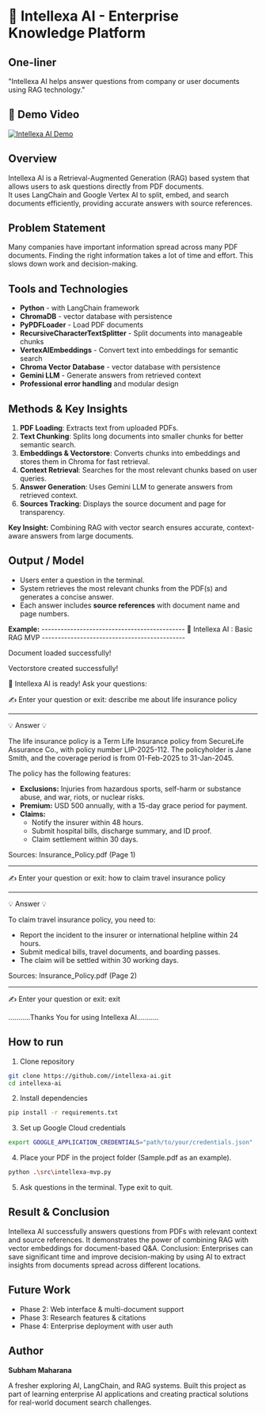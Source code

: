 # 🚀 Intellexa AI - Enterprise Knowledge Platform

## One-liner
"Intellexa AI helps answer questions from company or user documents using RAG technology."

## 🎥 Demo Video
[![Intellexa AI Demo](https://img.shields.io/badge/Watch-Demo-red?style=for-the-badge&logo=youtube)](https://youtu.be/sGkb72YV9DE?si=hgmPCSYQzq_HD2fa)

## Overview
Intellexa AI is a Retrieval-Augmented Generation (RAG) based system that allows users to ask questions directly from PDF documents.  
It uses LangChain and Google Vertex AI to split, embed, and search documents efficiently, providing accurate answers with source references.

## Problem Statement
Many companies have important information spread across many PDF documents.
Finding the right information takes a lot of time and effort. This slows down work and decision-making.

## Tools and Technologies
- **Python** - with LangChain framework
- **ChromaDB** - vector database with persistence
- **PyPDFLoader** - Load PDF documents
- **RecursiveCharacterTextSplitter** - Split documents into manageable chunks
- **VertexAIEmbeddings** - Convert text into embeddings for semantic search
- **Chroma Vector Database** - vector database with persistence
- **Gemini LLM** - Generate answers from retrieved context
- **Professional error handling** and modular design

## Methods & Key Insights
1. **PDF Loading**: Extracts text from uploaded PDFs.  
2. **Text Chunking**: Splits long documents into smaller chunks for better semantic search.  
3. **Embeddings & Vectorstore**: Converts chunks into embeddings and stores them in Chroma for fast retrieval.  
4. **Context Retrieval**: Searches for the most relevant chunks based on user queries.  
5. **Answer Generation**: Uses Gemini LLM to generate answers from retrieved context.  
6. **Sources Tracking**: Displays the source document and page for transparency.  

**Key Insight:** Combining RAG with vector search ensures accurate, context-aware answers from large documents.

## Output / Model
- Users enter a question in the terminal.
- System retrieves the most relevant chunks from the PDF(s) and generates a concise answer.
- Each answer includes **source references** with document name and page numbers.

**Example:**
--------------------------------------------- 🚀 Intellexa AI : Basic RAG MVP ---------------------------------------------

Document loaded successfully!

Vectorstore created successfully!


🧠 Intellexa AI is ready! Ask your questions:

✍️ Enter your question or exit: describe me about life insurance policy

------------------------------------------------------------------------------------------------------------------------------
💡 Answer 💡

The life insurance policy is a Term Life Insurance policy from SecureLife Assurance Co., with policy number LIP-2025-112. The policyholder is Jane Smith, and the coverage period is from 01-Feb-2025 to 31-Jan-2045.

The policy has the following features:
*   **Exclusions:** Injuries from hazardous sports, self-harm or substance abuse, and war, riots, or nuclear risks.
*   **Premium:** USD 500 annually, with a 15-day grace period for payment.
*   **Claims:**
    *   Notify the insurer within 48 hours.
    *   Submit hospital bills, discharge summary, and ID proof.
    *   Claim settlement within 30 days.

Sources: Insurance_Policy.pdf (Page 1)

----------------------------------------------------------------------------------------------------------------------------------

✍️ Enter your question or exit: how to claim travel insurance policy

----------------------------------------------------------------------------------------------------------------------------------
💡 Answer 💡

To claim travel insurance policy, you need to:
*   Report the incident to the insurer or international helpline within 24 hours.
*   Submit medical bills, travel documents, and boarding passes.
*   The claim will be settled within 30 working days.

Sources: Insurance_Policy.pdf (Page 2)

---------------------------------------------------------------------------------------------------------------------------------
✍️ Enter your question or exit: exit

...........Thanks You for using Intellexa AI...........

## How to run
1. Clone repository
```bash
git clone https://github.com//intellexa-ai.git
cd intellexa-ai
```
2. Install dependencies
```bash
pip install -r requirements.txt
```
3. Set up Google Cloud credentials
```bash
export GOOGLE_APPLICATION_CREDENTIALS="path/to/your/credentials.json"
```
4. Place your PDF in the project folder (Sample.pdf as an example).

```bash
python .\src\intellexa-mvp.py
```
5. Ask questions in the terminal. Type exit to quit.

## Result & Conclusion
Intellexa AI successfully answers questions from PDFs with relevant context and source references.
It demonstrates the power of combining RAG with vector embeddings for document-based Q&A.
Conclusion: Enterprises can save significant time and improve decision-making by using AI to extract insights from documents spread across different locations.

## Future Work
- Phase 2: Web interface & multi-document support
- Phase 3: Research features & citations  
- Phase 4: Enterprise deployment with user auth

## Author
**Subham Maharana**

A fresher exploring AI, LangChain, and RAG systems. Built this project as part of learning enterprise AI applications and creating practical solutions for real-world document search challenges.